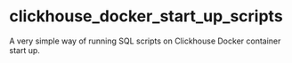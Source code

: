 # clickhouse_docker_start_up_scripts

A very simple way of running SQL scripts on Clickhouse Docker container start up.